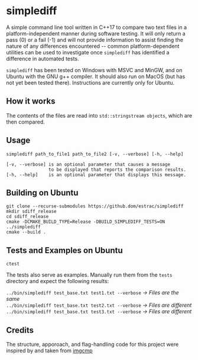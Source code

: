# simplediff

A simple command line tool written in C++17 to compare two text files in a platform-independent manner during software testing. It will only return a pass (0) or a fail (-1) and will not provide information to assist finding the nature of any differences encountered -- common platform-dependent utilities can be used to investigate once `simplediff` has identified a difference in automated tests.

`simplediff` has been tested on Windows with MSVC and MinGW, and on Ubuntu with the GNU g++ compiler. It should also run on MacOS (but has not yet been tested there). Instructions are currently only for Ubuntu.


## How it works

The contents of the files are read into `std::stringstream objects`, which are then compared.


## Usage

    simplediff path_to_file1 path_to_file2 [-v, --verbose] [-h, --help]

    [-v, --verbose] is an optional parameter that causes a message
                    to be displayed that reports the comparison results.
    [-h, --help]    is an optional parameter that displays this message.


## Building on Ubuntu

    git clone --recurse-submodules https://github.dom/estrac/simplediff
    mkdir sdiff_release
    cd sdiff_release
    cmake -DCMAKE_BUILD_TYPE=Release -DBUILD_SIMPLEDIFF_TESTS=ON ../simplediff
    cmake --build .


## Tests and Examples on Ubuntu

    ctest

The tests also serve as examples. Manually run them from the `tests` directory and expect the following results:

`../bin/simplediff test_base.txt test1.txt --verbose` *-> Files are the same*  
`../bin/simplediff test_base.txt test2.txt --verbose` *-> Files are different*  
`../bin/simplediff test_base.txt test3.txt --verbose` *-> Files are different*


## Credits

The structure, apporoach, and flag-handling code for this project were inspired by and taken from [imgcmp](https://github.com/yahiaetman/imgcmp)
